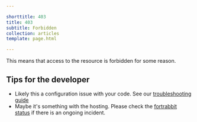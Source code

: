 ```yaml
---

shorttitle: 403
title: 403
subtitle: Forbidden
collection: articles
template: page.html

---
```


<p class="type-l type-serif type-italic read-xl">This means that access to the resource is forbidden for some reason.</p>

## Tips for the developer

* Likely this a configuration issue with your code. See our [troubleshooting guide](https://help.fortrabbit.com/403-errors)
* Maybe it's something with the hosting. Please check the [fortrabbit status](http://status.fortrabbit.com) if there is an ongoing incident.
